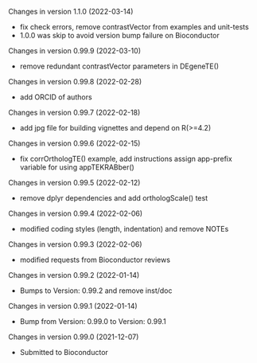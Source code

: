 Changes in version 1.1.0 (2022-03-14)

+ fix check errors, remove contrastVector from examples and unit-tests
+ 1.0.0 was skip to avoid version bump failure on Bioconductor

Changes in version 0.99.9 (2022-03-10)

+ remove redundant contrastVector parameters in DEgeneTE()

Changes in version 0.99.8 (2022-02-28)

+ add ORCID of authors

Changes in version 0.99.7 (2022-02-18)

+ add jpg file for building vignettes and depend on R(>=4.2)

Changes in version 0.99.6 (2022-02-15)

+ fix corrOrthologTE() example, add instructions assign app-prefix variable
for using appTEKRABber()

Changes in version 0.99.5 (2022-02-12)

+ remove dplyr dependencies and add orthologScale() test

Changes in version 0.99.4 (2022-02-06)

+ modified coding styles (length, indentation) and remove NOTEs

Changes in version 0.99.3 (2022-02-06)

+ modified requests from Bioconductor reviews

Changes in version 0.99.2 (2022-01-14)

+ Bumps to Version: 0.99.2 and remove inst/doc

Changes in version 0.99.1 (2022-01-14)

+ Bump from Version: 0.99.0 to Version: 0.99.1

Changes in version 0.99.0 (2021-12-07)

+ Submitted to Bioconductor
